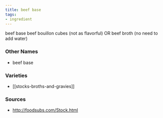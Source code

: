 ```yaml
---
title: beef base
tags:
- ingredient
---
```

beef base beef bouillon cubes (not as flavorful) OR beef broth (no need to add water)

### Other Names

* beef base

### Varieties

* [[stocks-broths-and-gravies]]

### Sources
* http://foodsubs.com/Stock.html
